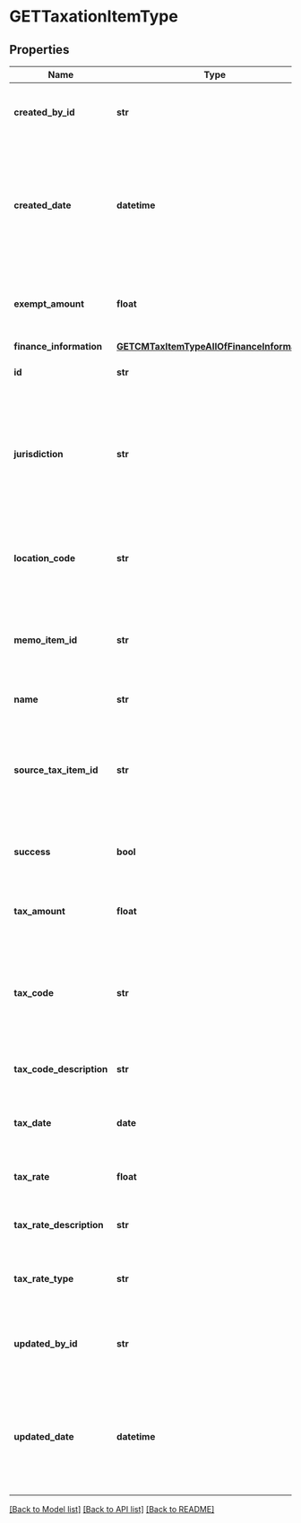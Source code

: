 # GETTaxationItemType

## Properties
Name | Type | Description | Notes
------------ | ------------- | ------------- | -------------
**created_by_id** | **str** | The ID of the Zuora user who created the taxation item.   | [optional] 
**created_date** | **datetime** | The date and time when the taxation item was created in the Zuora system, in &#x60;yyyy-mm-dd hh:mm:ss&#x60; format.  | [optional] 
**exempt_amount** | **float** | The calculated tax amount excluded due to the exemption.  | [optional] 
**finance_information** | [**GETCMTaxItemTypeAllOfFinanceInformation**](GETCMTaxItemTypeAllOfFinanceInformation.md) |  | [optional] 
**id** | **str** | The ID of the taxation item.  | [optional] 
**jurisdiction** | **str** | The jurisdiction that applies the tax or VAT. This value is typically a state, province, county, or city.  | [optional] 
**location_code** | **str** | The identifier for the location based on the value of the &#x60;taxCode&#x60; field.   | [optional] 
**memo_item_id** | **str** | The ID of the credit or debit memo associated with the taxation item.  | [optional] 
**name** | **str** | The name of the taxation item.  | [optional] 
**source_tax_item_id** | **str** | The ID of the taxation item of the invoice, which the credit or debit memo is created from.  | [optional] 
**success** | **bool** | Returns &#x60;true&#x60; if the request was processed successfully. | [optional] 
**tax_amount** | **float** | The amount of the tax applied to the credit or debit memo.  | [optional] 
**tax_code** | **str** | The tax code identifies which tax rules and tax rates to apply to a specific credit or debit memo.  | [optional] 
**tax_code_description** | **str** | The description of the tax code.  | [optional] 
**tax_date** | **date** | The date when the tax is applied to the credit or debit memo.  | [optional] 
**tax_rate** | **float** | The tax rate applied to the credit or debit memo.  | [optional] 
**tax_rate_description** | **str** | The description of the tax rate.  | [optional] 
**tax_rate_type** | **str** | The type of the tax rate applied to the credit or debit memo.  | [optional] 
**updated_by_id** | **str** | The ID of the Zuora user who last updated the taxation item.  | [optional] 
**updated_date** | **datetime** | The date and time when the taxation item was last updated, in &#x60;yyyy-mm-dd hh:mm:ss&#x60; format.   | [optional] 

[[Back to Model list]](../README.md#documentation-for-models) [[Back to API list]](../README.md#documentation-for-api-endpoints) [[Back to README]](../README.md)


